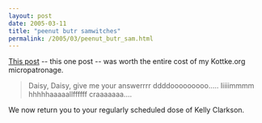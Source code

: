 ```yaml
---
layout: post
date: 2005-03-11
title: "peenut butr samwitches"
permalink: /2005/03/peenut_butr_sam.html
---
```


[This post](http://www.kottke.org/05/03/new-star-wars-trailer) \-\- this one post -- was worth the entire cost of my Kottke.org micropatronage.

> Daisy, Daisy, give me your answerrrr ddddooooooooo..... Iiiiimmmm hhhhhaaaaallffffff craaaaaaa....

We now return you to your regularly scheduled dose of Kelly Clarkson.